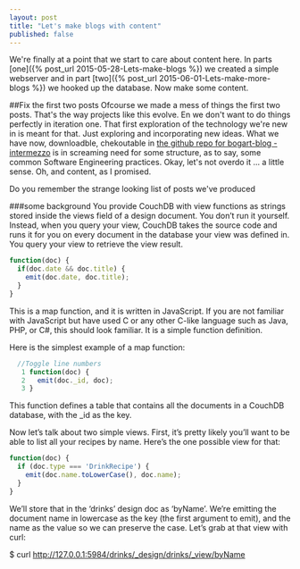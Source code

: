 ```yaml
---
layout: post
title: "Let's make blogs with content"
published: false
---
```

We're finally at a point that we start to care about content here. In parts [one]({% post_url 2015-05-28-Lets-make-blogs %}) we created a simple webserver and in part [two]({% post_url 2015-06-01-Lets-make-more-blogs %}) we hooked up the database. Now make some content.

##Fix the first two posts
Ofcourse we made a mess of things the first two posts. That's the way projects like this evolve. En we don't want to do things perfectly in iteration one. That first exploration of the technology we're new in is meant for that. Just exploring and incorporating new ideas. What we have now, downloadble, chekoutable in [the github repo for bogart-blog - intermezzo](https://github.com/tuvokki/bogart-blog/releases/tag/intermezzo) is in screaming need for some structure, as to say, some common Software Engineering practices. Okay, let's not overdo it ... a little sense. Oh, and content, as I promised.

Do you remember the strange looking list of posts we've produced





###some background
You provide CouchDB with view functions as strings stored inside the views field of a design document. You don’t run it yourself. Instead, when you query your view, CouchDB takes the source code and runs it for you on every document in the database your view was defined in. You query your view to retrieve the view result.

```javascript
function(doc) {
  if(doc.date && doc.title) {
    emit(doc.date, doc.title);
  }
}
```

This is a map function, and it is written in JavaScript. If you are not familiar with JavaScript but have used C or any other C-like language such as Java, PHP, or C#, this should look familiar. It is a simple function definition.

Here is the simplest example of a map function:

```javascript
  //Toggle line numbers
   1 function(doc) {
   2   emit(doc._id, doc);
   3 }
```

This function defines a table that contains all the documents in a CouchDB database, with the _id as the key.

Now let’s talk about two simple views. First, it’s pretty likely you’ll want to be able to list all your recipes by name. Here’s the one possible view for that:

```javascript
function(doc) {
  if (doc.type === 'DrinkRecipe') {
    emit(doc.name.toLowerCase(), doc.name);
  }
}
```

We’ll store that in the ‘drinks’ design doc as ‘byName’. We’re emitting the document name in lowercase as the key (the first argument to emit), and the name as the value so we can preserve the case. Let’s grab at that view with curl:

$ curl http://127.0.0.1:5984/drinks/_design/drinks/_view/byName
